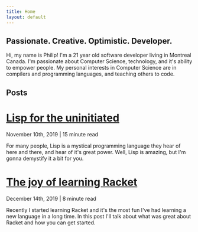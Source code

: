 ```yaml
---
title: Home
layout: default
---
```


## Passionate. Creative. Optimistic. Developer.

Hi, my name is Philip! I'm a 21 year old software developer living in Montreal Canada. I'm passionate about Computer Science, technology, and it's ability to empower people.
My personal interests in Computer Science are in compilers and programming languages, and teaching others to code.

## Posts

<div class="post">
  <h1><a href="blog/lisp-uninitiated.html">Lisp for the uninitiated</a></h1>
  <p class="meta">November 10th, 2019 | 15 minute read</p>
  <p class="desc">For many people, Lisp is a mystical programming language they hear of here and there, and hear of it's great power. Well, Lisp is amazing, but I'm gonna demystify it a bit for you.</p>
</div>

<div class="post">
  <h1><a href="_posts/joy-of-racket.md">The joy of learning Racket</a></h1>
  <p class="meta">December 14th, 2019 | 8 minute read</p>
  <p class="desc">Recently I started learning Racket and it's the most fun I've had learning a new language in a long time. In this post I'll talk about what was great about Racket and how you can get started.</p>
</div>

<!-- <div class="post"> -->
<!--   <h1><a href="_posts/love-hate-js.md">What I love and hate about JavaScript</a></h1> -->
<!--   <p class="meta">November 10th, 2019 | 10 minute read</p> -->
<!--   <p class="desc">JavaScript is the language that I've used the most professionally, and while I love it as a language, it's not without flaws. I'm gonna hash out what I love and hate about full stack JS.</p> -->
<!-- </div> -->

<!-- <div class="post"> -->
<!--   <h1><a href="_posts/give-php-a-shot.md">Why you should give PHP a shot</a></h1> -->
<!--   <p class="meta">November 10th, 2019 | 10 minute read</p> -->
<!--   <p class="desc">PHP gets a lot of flak for being a terrible language - I think otherwise.</p> -->
<!-- </div> -->

<!-- <div class="post"> -->
<!--   <h1><a href="_posts/rust-over-cpp.md">Learn Rust, not C++</a></h1> -->
<!--   <p class="meta">November 10th, 2019 | 10 minute read</p> -->
<!--   <p class="desc">C++ has been the defacto language large-scale low-level programming for decades. I think people new to low-level programming should try out Rust first.</p> -->
<!-- </div> -->

<!-- <div class="post"> -->
<!--   <h1><a href="_posts/lisp-for-beginners">Why Lisp is great for beginners</a></h1> -->
<!--   <p class="meta">November 10th, 2019 | 10 minute read</p> -->
<!--   <p class="desc">There's so much debate about what language someone should learn first. Python, C, Java and JavaScript are all cited as "good first languages". Lisp should get some more attention.</p> -->
<!-- </div> -->

<!-- <div class="post"> -->
<!--   <h1><a href="_posts/nodejs-event-loop.md">Understanding the Nodejs Event loop</a></h1> -->
<!--   <p class="meta">November 10th, 2019 | 10 minute read</p> -->
<!--   <p class="desc">Asynchronous programming is such an important concept in nodejs, and people often gloss over the details of what's happening under the hood. Learn about the nodejs event loop here.</p> -->
<!-- </div> -->
